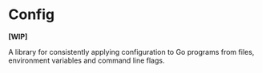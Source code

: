 # Config

**[WIP]**

A library for consistently applying configuration to Go programs from files, environment variables and command
line flags.
